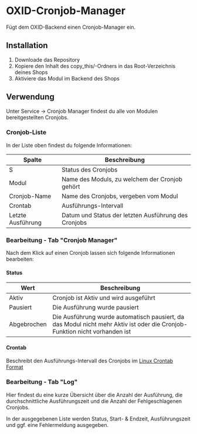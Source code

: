 # OXID-Cronjob-Manager
Fügt dem OXID-Backend einen Cronjob-Manager ein. 

## Installation
1. Downloade das Repository
2. Kopiere den Inhalt des copy_this/-Ordners in das Root-Verzeichnis deines Shops
3. Aktiviere das Modul im Backend des Shops

## Verwendung
Unter Service -> Cronjob Manager findest du alle von Modulen bereitgestellten Cronjobs.

### Cronjob-Liste
In der Liste oben findest du folgende Informationen:

| Spalte        | Beschreibung  |
| ------------- | ------------- |
| S             | Status des Cronjobs |
| Modul         | Name des Moduls, zu welchem der Cronjob gehört | 
| Cronjob-Name  | Name des Cronjobs, vergeben vom Modul | 
| Crontab       | Ausführungs-Intervall | 
| Letzte Ausführung | Datum und Status der letzten Ausführung des Cronjobs |

### Bearbeitung - Tab "Cronjob Manager"
Nach dem Klick auf einen Cronjob lassen sich folgende Informationen bearbeiten:

#### Status

| Wert          | Beschreibung  |
| ------------- | ------------- |
| Aktiv         | Cronjob ist Aktiv und wird ausgeführt |
| Pausiert      | Die Ausführung wurde pausiert |
| Abgebrochen   | Die Ausführung wurde automatisch pausiert, da das Modul nicht mehr Aktiv ist oder die Cronjob-Funktion nicht vorhanden ist |

#### Crontab
Beschreibt den Ausführungs-Intervall des Cronjobs im [Linux Crontab Format](https://www.stetic.com/developer/cronjob-linux-tutorial-und-crontab-syntax.html)

### Bearbeitung - Tab "Log"
Hier findest du eine kurze Übersicht über die Anzahl der Ausführung, die durchschnittliche Ausführungszeit und die Anzahl der Fehlgeschlagenen Cronjobs.

In der ausgegebenen Liste werden Status, Start- & Endzeit, Ausführungszeit und ggf. eine Fehlermeldung ausgegeben.

